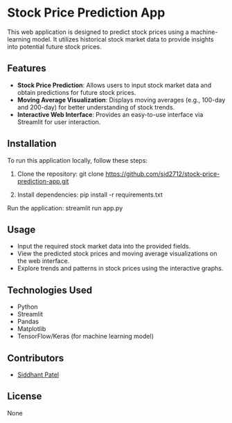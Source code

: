 # Stock Price Prediction App

This web application is designed to predict stock prices using a machine-learning model. It utilizes historical stock market data to provide insights into potential future stock prices.

## Features

- **Stock Price Prediction**: Allows users to input stock market data and obtain predictions for future stock prices.
- **Moving Average Visualization**: Displays moving averages (e.g., 100-day and 200-day) for better understanding of stock trends.
- **Interactive Web Interface**: Provides an easy-to-use interface via Streamlit for user interaction.

## Installation

To run this application locally, follow these steps:

1. Clone the repository:
git clone https://github.com/sid2712/stock-price-prediction-app.git

2. Install dependencies:
pip install -r requirements.txt

 Run the application:
streamlit run app.py


## Usage

- Input the required stock market data into the provided fields.
- View the predicted stock prices and moving average visualizations on the web interface.
- Explore trends and patterns in stock prices using the interactive graphs.

## Technologies Used

- Python
- Streamlit
- Pandas
- Matplotlib
- TensorFlow/Keras (for machine learning model)

## Contributors

- [Siddhant Patel](https://github.com/sid2712)


## License
None
